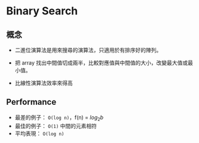 # Binary Search

## 概念

- 二進位演算法是用來搜尋的演算法，只適用於有排序好的陣列。

- 把 array 找出中間值切成兩半，比較對應值與中間值的大小，改變最大值或最小值。

- 比線性演算法效率來得高

## Performance

- 最差的例子： `O(log n)`，f(n) = $log_2 b$
- 最佳的例子： `O(1)` 中間的元素相符
- 平均表現： `O(log n)`
